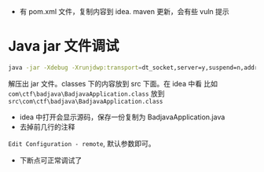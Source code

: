- 有 pom.xml 文件，复制内容到 idea. maven 更新，会有些 vuln 提示

# Java jar 文件调试

```sh
java -jar -Xdebug -Xrunjdwp:transport=dt_socket,server=y,suspend=n,address=5005 <jarfile>
```

解压出 jar 文件。classes 下的内容放到 src 下面。在 idea 中看 比如 `com\ctf\badjava\BadjavaApplication.class` 放到 `src\com\ctf\badjava\BadjavaApplication.class`

- idea 中打开会显示源码，保存一份复制为 BadjavaApplication.java
- 去掉前几行的注释

`Edit Configuration - remote`, 默认参数即可。

- 下断点可正常调试了
